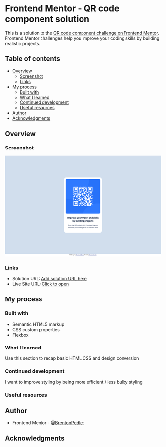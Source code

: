 # Frontend Mentor - QR code component solution

This is a solution to the [QR code component challenge on Frontend Mentor](https://www.frontendmentor.io/challenges/qr-code-component-iux_sIO_H). Frontend Mentor challenges help you improve your coding skills by building realistic projects.

## Table of contents

- [Overview](#overview)
  - [Screenshot](#screenshot)
  - [Links](#links)
- [My process](#my-process)
  - [Built with](#built-with)
  - [What I learned](#what-i-learned)
  - [Continued development](#continued-development)
  - [Useful resources](#useful-resources)
- [Author](#author)
- [Acknowledgments](#acknowledgments)

## Overview

### Screenshot

![](./assets/solution.png)


### Links

- Solution URL: [Add solution URL here](https://your-solution-url.com)
- Live Site URL: [Click to open](https://gleeful-cactus-002fc8.netlify.app/)

## My process

### Built with

- Semantic HTML5 markup
- CSS custom properties
- Flexbox

### What I learned

Use this section to recap basic HTML CSS and design conversion

### Continued development

I want to improve styling by being more efficient / less bulky styling

### Useful resources


## Author

- Frontend Mentor - [@BrentonPedler](https://www.frontendmentor.io/profile/BrentonPedler)

## Acknowledgments
